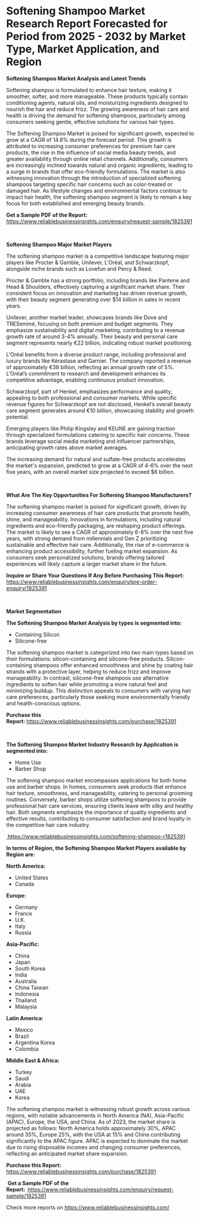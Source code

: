 <p><h1>Softening Shampoo Market Research Report Forecasted for Period from 2025 -  2032 by Market Type, Market Application, and Region</h1></p><p><strong>Softening Shampoo Market Analysis and Latest Trends</strong></p>
<p><p>Softening shampoo is formulated to enhance hair texture, making it smoother, softer, and more manageable. These products typically contain conditioning agents, natural oils, and moisturizing ingredients designed to nourish the hair and reduce frizz. The growing awareness of hair care and health is driving the demand for softening shampoos, particularly among consumers seeking gentle, effective solutions for various hair types.</p><p>The Softening Shampoo Market is poised for significant growth, expected to grow at a CAGR of 14.8% during the forecast period. This growth is attributed to increasing consumer preferences for premium hair care products, the rise in the influence of social media beauty trends, and greater availability through online retail channels. Additionally, consumers are increasingly inclined towards natural and organic ingredients, leading to a surge in brands that offer eco-friendly formulations. The market is also witnessing innovation through the introduction of specialized softening shampoos targeting specific hair concerns such as color-treated or damaged hair. As lifestyle changes and environmental factors continue to impact hair health, the softening shampoo segment is likely to remain a key focus for both established and emerging beauty brands.</p></p>
<p><strong>Get a Sample PDF of the Report:&nbsp;</strong> <a href="https://www.reliablebusinessinsights.com/enquiry/request-sample/1825391?utm_campaign=2032&utm_medium=2&utm_source=Github&utm_content=ia&utm_term=07022025&utm_id=softening-shampoo">https://www.reliablebusinessinsights.com/enquiry/request-sample/1825391</a></p>
<p>&nbsp;</p>
<p><strong>Softening Shampoo Major Market Players</strong></p>
<p><p>The softening shampoo market is a competitive landscape featuring major players like Procter & Gamble, Unilever, L'Oréal, and Schwarzkopf, alongside niche brands such as Lovefun and Percy & Reed. </p><p>Procter & Gamble has a strong portfolio, including brands like Pantene and Head & Shoulders, effectively capturing a significant market share. Their consistent focus on innovation and marketing has driven revenue growth, with their beauty segment generating over $14 billion in sales in recent years.</p><p>Unilever, another market leader, showcases brands like Dove and TRESemmé, focusing on both premium and budget segments. They emphasize sustainability and digital marketing, contributing to a revenue growth rate of around 3-4% annually. Their beauty and personal care segment represents nearly €22 billion, indicating robust market positioning.</p><p>L'Oréal benefits from a diverse product range, including professional and luxury brands like Kérastase and Garnier. The company reported a revenue of approximately €38 billion, reflecting an annual growth rate of 5%. L'Oréal’s commitment to research and development enhances its competitive advantage, enabling continuous product innovation.</p><p>Schwarzkopf, part of Henkel, emphasizes performance and quality, appealing to both professional and consumer markets. While specific revenue figures for Schwarzkopf are not disclosed, Henkel’s overall beauty care segment generates around €10 billion, showcasing stability and growth potential.</p><p>Emerging players like Philip Kingsley and KEUNE are gaining traction through specialized formulations catering to specific hair concerns. These brands leverage social media marketing and influencer partnerships, anticipating growth rates above market averages.</p><p>The increasing demand for natural and sulfate-free products accelerates the market's expansion, predicted to grow at a CAGR of 4-6% over the next five years, with an overall market size projected to exceed $6 billion.</p></p>
<p>&nbsp;</p>
<p><strong>What Are The Key Opportunities For Softening Shampoo Manufacturers?</strong></p>
<p><p>The softening shampoo market is poised for significant growth, driven by increasing consumer awareness of hair care products that promote health, shine, and manageability. Innovations in formulations, including natural ingredients and eco-friendly packaging, are reshaping product offerings. The market is likely to see a CAGR of approximately 6-8% over the next five years, with strong demand from millennials and Gen Z prioritizing sustainable and effective hair care. Additionally, the rise of e-commerce is enhancing product accessibility, further fueling market expansion. As consumers seek personalized solutions, brands offering tailored experiences will likely capture a larger market share in the future.</p></p>
<p><strong>Inquire or Share Your Questions If Any Before Purchasing This Report:</strong> <a href="https://www.reliablebusinessinsights.com/enquiry/pre-order-enquiry/1825391?utm_campaign=2032&utm_medium=2&utm_source=Github&utm_content=ia&utm_term=07022025&utm_id=softening-shampoo">https://www.reliablebusinessinsights.com/enquiry/pre-order-enquiry/1825391</a></p>
<p>&nbsp;</p>
<p><strong>Market Segmentation</strong></p>
<p><strong>The Softening Shampoo Market Analysis by types is segmented into:</strong></p>
<p><ul><li>Containing Silicon</li><li>Silicone-free</li></ul></p>
<p><p>The softening shampoo market is categorized into two main types based on their formulations: silicon-containing and silicone-free products. Silicon-containing shampoos offer enhanced smoothness and shine by coating hair strands with a protective layer, helping to reduce frizz and improve manageability. In contrast, silicone-free shampoos use alternative ingredients to soften hair while promoting a more natural feel and minimizing buildup. This distinction appeals to consumers with varying hair care preferences, particularly those seeking more environmentally friendly and health-conscious options.</p></p>
<p><strong>Purchase this Report:&nbsp;</strong><a href="https://www.reliablebusinessinsights.com/purchase/1825391?utm_campaign=2032&utm_medium=2&utm_source=Github&utm_content=ia&utm_term=07022025&utm_id=softening-shampoo">https://www.reliablebusinessinsights.com/purchase/1825391</a></p>
<p>&nbsp;</p>
<p><strong>The Softening Shampoo Market Industry Research by Application is segmented into:</strong></p>
<p><ul><li>Home Use</li><li>Barber Shop</li></ul></p>
<p><p>The softening shampoo market encompasses applications for both home use and barber shops. In homes, consumers seek products that enhance hair texture, smoothness, and manageability, catering to personal grooming routines. Conversely, barber shops utilize softening shampoos to provide professional hair care services, ensuring clients leave with silky and healthy hair. Both segments emphasize the importance of quality ingredients and effective results, contributing to consumer satisfaction and brand loyalty in the competitive hair care industry.</p></p>
<p><a href="https://www.reliablebusinessinsights.com/softening-shampoo-r1825391?utm_campaign=2032&utm_medium=2&utm_source=Github&utm_content=ia&utm_term=07022025&utm_id=softening-shampoo">&nbsp;https://www.reliablebusinessinsights.com/softening-shampoo-r1825391</a></p>
<p><strong>In terms of Region, the Softening Shampoo Market Players available by Region are:</strong></p>
<p>
    <p> <strong> North America: </strong>
        <ul>
            <li>United States</li>
            <li>Canada</li>
        </ul>
        </p> 
    <p> <strong> Europe: </strong>
        <ul>
            <li>Germany</li>
            <li>France</li>
            <li>U.K.</li>
            <li>Italy</li>
            <li>Russia</li>
        </ul>
        </p> 
    <p> <strong> Asia-Pacific: </strong>
        <ul>
            <li>China</li>
            <li>Japan</li>
            <li>South Korea</li>
            <li>India</li>
            <li>Australia</li>
            <li>China Taiwan</li>
            <li>Indonesia</li>
            <li>Thailand</li>
            <li>Malaysia</li>
        </ul>
        </p> 
    <p> <strong> Latin America: </strong>
        <ul>
            <li>Mexico</li>
            <li>Brazil</li>
            <li>Argentina Korea</li>
            <li>Colombia</li>
        </ul>
        </p> 
    <p> <strong> Middle East & Africa: </strong>
        <ul>
            <li>Turkey</li>
            <li>Saudi</li>
            <li>Arabia</li>
            <li>UAE</li>
            <li>Korea</li>
        </ul>
    </p>
    </p>
<p><p>The softening shampoo market is witnessing robust growth across various regions, with notable advancements in North America (NA), Asia-Pacific (APAC), Europe, the USA, and China. As of 2023, the market share is projected as follows: North America holds approximately 30%, APAC around 35%, Europe 25%, with the USA at 15% and China contributing significantly to the APAC figure. APAC is expected to dominate the market due to rising disposable incomes and changing consumer preferences, reflecting an anticipated market share expansion.</p></p>
<p><strong>Purchase this Report: </strong><a href="https://www.reliablebusinessinsights.com/purchase/1825391?utm_campaign=2032&utm_medium=2&utm_source=Github&utm_content=ia&utm_term=07022025&utm_id=softening-shampoo">https://www.reliablebusinessinsights.com/purchase/1825391</a></p>
<p>&nbsp;<strong>Get a Sample PDF of the Report:&nbsp;&nbsp;</strong><a href="https://www.reliablebusinessinsights.com/enquiry/request-sample/1825391?utm_campaign=2032&utm_medium=2&utm_source=Github&utm_content=ia&utm_term=07022025&utm_id=softening-shampoo">https://www.reliablebusinessinsights.com/enquiry/request-sample/1825391</a></p>
<p><strong></strong></p>
<p>Check more reports on <a href="https://www.reliablebusinessinsights.com/?utm_campaign=2032&utm_medium=2&utm_source=Github&utm_content=ia&utm_term=07022025&utm_id=softening-shampoo">https://www.reliablebusinessinsights.com/</a></p>
